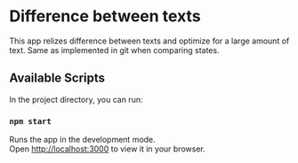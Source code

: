 # Difference between texts

This app relizes difference between texts and optimize for a large amount of text.
Same as implemented in git when comparing states.

## Available Scripts

In the project directory, you can run:

### `npm start`

Runs the app in the development mode.\
Open [http://localhost:3000](http://localhost:3000) to view it in your browser.